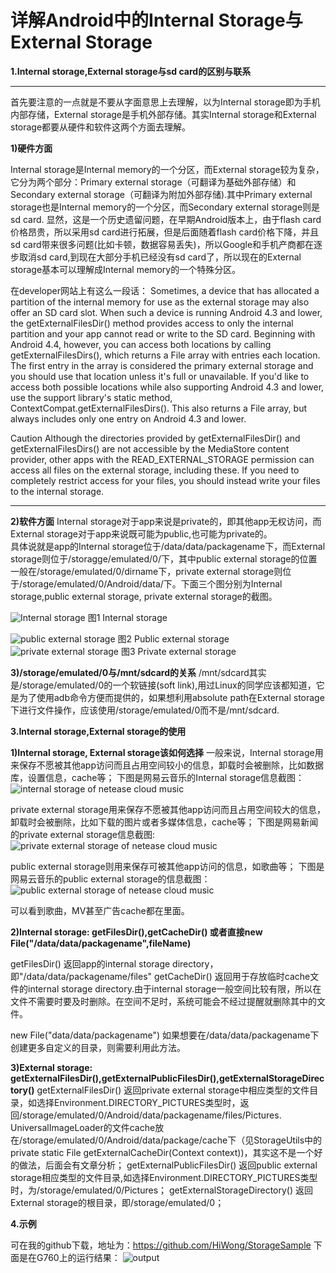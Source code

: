 <!---
layout: post
title: "Internal_vs_external_storage"
date: 2015-09-24 19:37:18 +0800
comments: true
categories: Android
--->
详解Android中的Internal Storage与External Storage
===============================================
**1.Internal storage,External storage与sd card的区别与联系**

----------------------
首先要注意的一点就是不要从字面意思上去理解，以为Internal storage即为手机内部存储，External storage是手机外部存储。其实Internal storage和External storage都要从硬件和软件这两个方面去理解。 <!--more-->

  **1)硬件方面** 

   Internal storage是Internal memory的一个分区，而External storage较为复杂，它分为两个部分：Primary external storage（可翻译为基础外部存储）和Secondary external storage（可翻译为附加外部存储).其中Primary external storage也是Internal memory的一个分区，而Secondary external storage则是sd card. 显然，这是一个历史遗留问题，在早期Android版本上，由于flash card价格昂贵，所以采用sd card进行拓展，但是后面随着flash card价格下降，并且sd card带来很多问题(比如卡顿，数据容易丢失)，所以Google和手机产商都在逐步取消sd card,到现在大部分手机已经没有sd card了，所以现在的External storage基本可以理解成Internal memory的一个特殊分区。 

  在developer网站上有这么一段话： 
   Sometimes, a device that has allocated a partition of the internal memory for use as the external storage may also offer an SD card slot. When such a device is running Android 4.3 and lower, the getExternalFilesDir() method provides access to only the internal partition and your app cannot read or write to the SD card. Beginning with Android 4.4, however, you can access both locations by calling getExternalFilesDirs(), which returns a File array with entries each location. The first entry in the array is considered the primary external storage and you should use that location unless it's full or unavailable. If you'd like to access both possible locations while also supporting Android 4.3 and lower, use the support library's static method, ContextCompat.getExternalFilesDirs(). This also returns a File array, but always includes only one entry on Android 4.3 and lower.

   Caution Although the directories provided by getExternalFilesDir() and getExternalFilesDirs() are not accessible by the MediaStore content provider, other apps with the READ_EXTERNAL_STORAGE permission can access all files on the external storage, including these. If you need to completely restrict access for your files, you should instead write your files to the internal storage.

----------------------------------------------
  **2)软件方面**
   Internal storage对于app来说是private的，即其他app无权访问，而External    storage对于app来说既可能为public,也可能为private的。   
   具体说就是app的Internal storage位于/data/data/packagename下，而External storage则位于/storagge/emulated/0/下，其中public external storage的位置一般在/storage/emulated/0/dirname下，private external storage则位于/storage/emulated/0/Android/data/下。下面三个图分别为Internal storage,public external storage, private external storage的截图。

   ![Internal storage](http://7xn1yt.com1.z0.glb.clouddn.com/internal_storage.png)
                         图1 Internal storage

   ![public external storage](http://7xn1yt.com1.z0.glb.clouddn.com/external_storage.png)
                         图2 Public external storage
   ![private external storage](http://7xn1yt.com1.z0.glb.clouddn.com/external_private_storage.png)
                         图3 Private external storage

   **3)/storage/emulated/0与/mnt/sdcard的关系**
      /mnt/sdcard其实是/storage/emulated/0的一个软链接(soft link),用过Linux的同学应该都知道，它是为了使用adb命令方便而提供的，如果想利用absolute path在External storage下进行文件操作，应该使用/storage/emulated/0而不是/mnt/sdcard.


**3.Internal storage,External storage的使用**

**1)Internal storage, External storage该如何选择**
 一般来说，Internal storage用来保存不愿被其他app访问而且占用空间较小的信息，卸载时会被删除，比如数据库，设置信息，cache等；
    下图是网易云音乐的Internal storage信息截图：
  ![internal storage of netease cloud music](http://7xn1yt.com1.z0.glb.clouddn.com/intern_netease.png)


  private external storage用来保存不愿被其他app访问而且占用空间较大的信息，卸载时会被删除，比如下载的图片或者多媒体信息，cache等；
  下图是网易新闻的private external storage信息截图:
 ![private external storage of netease cloud music](http://7xn1yt.com1.z0.glb.clouddn.com/private_extern_netease.png)


 public external storage则用来保存可被其他app访问的信息，如歌曲等；
 下图是网易云音乐的public external storage的信息截图：
 ![public external storage of netease cloud music](http://7xn1yt.com1.z0.glb.clouddn.com/public_external_storage_netease.png)

  可以看到歌曲，MV甚至广告cache都在里面。

**2)Internal storage: getFilesDir(),getCacheDir() 或者直接new File("/data/data/packagename",fileName)**

getFilesDir()
   返回app的internal storage directory，即"/data/data/packagename/files"
getCacheDir()
   返回用于存放临时cache文件的internal storage directory.由于internal storage一般空间比较有限，所以在文件不需要时要及时删除。在空间不足时，系统可能会不经过提醒就删除其中的文件。

new File("data/data/packagename")
    如果想要在/data/data/packagename下创建更多自定义的目录，则需要利用此方法。

**3)External storage: getExternalFilesDir(),getExternalPublicFilesDir(),getExternalStorageDirectory()**
getExternalFilesDir()
   返回private external storage中相应类型的文件目录，如选择Environment.DIRECTORY_PICTURES类型时，返回/storage/emulated/0/Android/data/packagename/files/Pictures.
   UniversalImageLoader的文件cache放在/storage/emulated/0/Android/data/package/cache下（见StorageUtils中的private static File getExternalCacheDir(Context context))，其实这不是一个好的做法，后面会有文章分析；
getExternalPublicFilesDir()
   返回public external storage相应类型的文件目录,如选择Environment.DIRECTORY_PICTURES类型时，为/storage/emulated/0/Pictures；
getExternalStorageDirectory()
   返回External storage的根目录，即/storage/emulated/0；

**4.示例**

可在我的github下载，地址为：https://github.com/HiWong/StorageSample
下面是在G760上的运行结果：
![output](http://7xn1yt.com1.z0.glb.clouddn.com/output.png)

